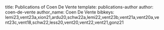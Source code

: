title: Publications of Coen De Vente
template: publications-author
author: coen-de-vente
author_name: Coen De Vente
bibkeys: lemi23,vent23a,xion21,ardu20,schw22a,lemi22,vent23b,vent21a,vent20a,vent23c,vent18,schw22,less20,vent20,vent22,vent21,gonz21